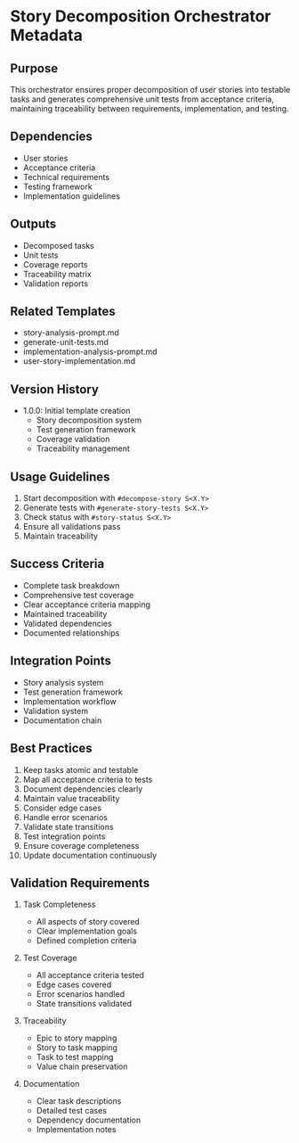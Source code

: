 # Story Decomposition Orchestrator Metadata

## Purpose

This orchestrator ensures proper decomposition of user stories into testable tasks and generates comprehensive unit tests from acceptance criteria, maintaining traceability between requirements, implementation, and testing.

## Dependencies

- User stories
- Acceptance criteria
- Technical requirements
- Testing framework
- Implementation guidelines

## Outputs

- Decomposed tasks
- Unit tests
- Coverage reports
- Traceability matrix
- Validation reports

## Related Templates

- story-analysis-prompt.md
- generate-unit-tests.md
- implementation-analysis-prompt.md
- user-story-implementation.md

## Version History

- 1.0.0: Initial template creation
  - Story decomposition system
  - Test generation framework
  - Coverage validation
  - Traceability management

## Usage Guidelines

1. Start decomposition with `#decompose-story S<X.Y>`
2. Generate tests with `#generate-story-tests S<X.Y>`
3. Check status with `#story-status S<X.Y>`
4. Ensure all validations pass
5. Maintain traceability

## Success Criteria

- Complete task breakdown
- Comprehensive test coverage
- Clear acceptance criteria mapping
- Maintained traceability
- Validated dependencies
- Documented relationships

## Integration Points

- Story analysis system
- Test generation framework
- Implementation workflow
- Validation system
- Documentation chain

## Best Practices

1. Keep tasks atomic and testable
2. Map all acceptance criteria to tests
3. Document dependencies clearly
4. Maintain value traceability
5. Consider edge cases
6. Handle error scenarios
7. Validate state transitions
8. Test integration points
9. Ensure coverage completeness
10. Update documentation continuously

## Validation Requirements

1. Task Completeness

   - All aspects of story covered
   - Clear implementation goals
   - Defined completion criteria

2. Test Coverage

   - All acceptance criteria tested
   - Edge cases covered
   - Error scenarios handled
   - State transitions validated

3. Traceability

   - Epic to story mapping
   - Story to task mapping
   - Task to test mapping
   - Value chain preservation

4. Documentation
   - Clear task descriptions
   - Detailed test cases
   - Dependency documentation
   - Implementation notes
